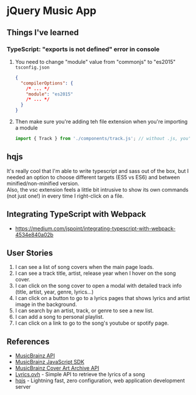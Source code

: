 # jQuery Music App

## Things I've learned

### TypeScript: "exports is not defined" error in console

1. You need to change "module" value from "commonjs" to "es2015"
   `tsconfig.json`

   ```json
   {
     "compilerOptions": {
       /* ... */
       "module": "es2015"
       /* ... */
     }
   }
   ```

2. Then make sure you're adding teh file extension when you're importing a module

   ```js
   import { Track } from './components/track.js'; // without .js, you'll see 404 file not found
   ```

## hqjs

It's really cool that I'm able to write typescript and sass out of the box, but I needed an option to choose different targets (ES5 vs ES6) and between minified/non-minified version.  
Also, the vsc extension feels a little bit intrusive to show its own commands (not just one!) in every time I right-click on a file.

## Integrating TypeScript with Webpack

- https://medium.com/jspoint/integrating-typescript-with-webpack-4534e840a02b

## User Stories

1. I can see a list of song covers when the main page loads.
2. I can see a track title, artist, release year when I hover on the song cover.
3. I can click on the song cover to open a modal with detailed track info (title, artist, year, genre, lyrics...)
4. I can click on a button to go to a lyrics pages that shows lyrics and artist image in the background.
5. I can search by an artist, track, or genre to see a new list.
6. I can add a song to personal playlist.
7. I can click on a link to go to the song's youtube or spotify page.

## References

- [MusicBrainz API](https://musicbrainz.org/doc/MusicBrainz_API)
- [MusicBrainz JavaScript SDK](https://github.com/Borewit/musicbrainz-api)
- [MusicBrainz Cover Art Archive API](https://musicbrainz.org/doc/Cover_Art_Archive/API)
- [Lyrics.ovh](http://docs.lyricsovh.apiary.io/) - Simple API to retrieve the lyrics of a song
- [hqjs](https://github.com/hqjs/hq) - Lightning fast, zero configuration, web application development server
